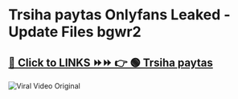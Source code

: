 
 # Trsiha paytas Onlyfans Leaked - Update Files bgwr2

## <h2><a href="https://clipsfans.com/Trsiha_paytas&ref=git">🔗 Click to LINKS ⏩⏩ 👉 🟢 Trsiha paytas </a></h2>

<a href="https://clipsfans.com/Trsiha_paytas&ref=git" rel="nofollow" data-target="animated-image.originalLink"><img src="https://i.ibb.co.com/xMMVF88/686577567.gif" alt="Viral Video Original" style="max-width: 100%; display: inline-block;" data-target="animated-image.originalImage"></a>

